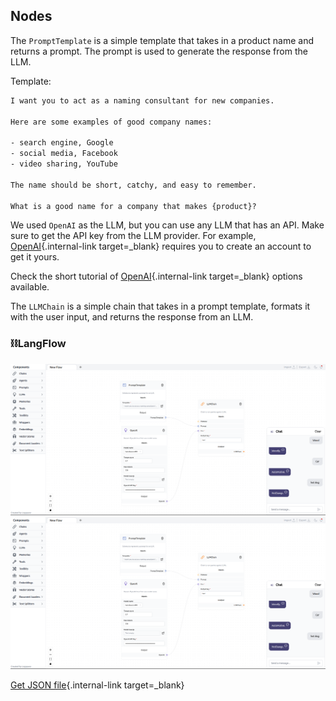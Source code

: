 ## Nodes

The `PromptTemplate` is a simple template that takes in a product name and returns a prompt. The prompt is used to generate the response from the LLM.

Template:
    
``` txt
I want you to act as a naming consultant for new companies.

Here are some examples of good company names:

- search engine, Google
- social media, Facebook
- video sharing, YouTube

The name should be short, catchy, and easy to remember.

What is a good name for a company that makes {product}?
```

We used `OpenAI` as the LLM, but you can use any LLM that has an API. Make sure to get the API key from the LLM provider. For example, [OpenAI](https://platform.openai.com/account/api-keys){.internal-link target=_blank} requires you to create an account to get it yours.

Check the short tutorial of [OpenAI](llms.md){.internal-link target=_blank} options available.

The `LLMChain` is a simple chain that takes in a prompt template, formats it with the user input, and returns the response from an LLM.

### ⛓️LangFlow

![Description](img/llm-chain.png#only-dark)
![Description](img/llm-chain.png#only-light)

[Get JSON file](data/llm-chain.json){.internal-link target=_blank}